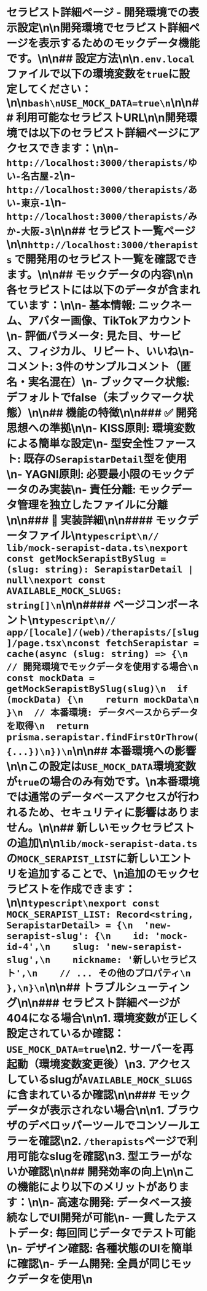 # セラピスト詳細ページ - 開発環境での表示設定\n\n開発環境でセラピスト詳細ページを表示するためのモックデータ機能です。\n\n## 設定方法\n\n`.env.local`ファイルで以下の環境変数を`true`に設定してください：\n\n```bash\nUSE_MOCK_DATA=true\n```\n\n## 利用可能なセラピストURL\n\n開発環境では以下のセラピスト詳細ページにアクセスできます：\n\n- `http://localhost:3000/therapists/ゆい-名古屋-2`\n- `http://localhost:3000/therapists/あい-東京-1`\n- `http://localhost:3000/therapists/みか-大阪-3`\n\n## セラピスト一覧ページ\n\n`http://localhost:3000/therapists` で開発用のセラピスト一覧を確認できます。\n\n## モックデータの内容\n\n各セラピストには以下のデータが含まれています：\n\n- **基本情報**: ニックネーム、アバター画像、TikTokアカウント\n- **評価パラメータ**: 見た目、サービス、フィジカル、リピート、いいね\n- **コメント**: 3件のサンプルコメント（匿名・実名混在）\n- **ブックマーク状態**: デフォルトでfalse（未ブックマーク状態）\n\n## 機能の特徴\n\n### ✅ 開発思想への準拠\n\n- **KISS原則**: 環境変数による簡単な設定\n- **型安全性ファースト**: 既存の`SerapistarDetail`型を使用\n- **YAGNI原則**: 必要最小限のモックデータのみ実装\n- **責任分離**: モックデータ管理を独立したファイルに分離\n\n### 🔧 実装詳細\n\n#### モックデータファイル\n```typescript\n// lib/mock-serapist-data.ts\nexport const getMockSerapistBySlug = (slug: string): SerapistarDetail | null\nexport const AVAILABLE_MOCK_SLUGS: string[]\n```\n\n#### ページコンポーネント\n```typescript\n// app/[locale]/(web)/therapists/[slug]/page.tsx\nconst fetchSerapistar = cache(async (slug: string) => {\n  // 開発環境でモックデータを使用する場合\n  const mockData = getMockSerapistBySlug(slug)\n  if (mockData) {\n    return mockData\n  }\n  // 本番環境: データベースからデータを取得\n  return prisma.serapistar.findFirstOrThrow({...})\n})\n```\n\n## 本番環境への影響\n\nこの設定は`USE_MOCK_DATA`環境変数が`true`の場合のみ有効です。\n本番環境では通常のデータベースアクセスが行われるため、セキュリティに影響はありません。\n\n## 新しいモックセラピストの追加\n\n`lib/mock-serapist-data.ts`の`MOCK_SERAPIST_LIST`に新しいエントリを追加することで、\n追加のモックセラピストを作成できます：\n\n```typescript\nexport const MOCK_SERAPIST_LIST: Record<string, SerapistarDetail> = {\n  'new-serapist-slug': {\n    id: 'mock-id-4',\n    slug: 'new-serapist-slug',\n    nickname: '新しいセラピスト',\n    // ... その他のプロパティ\n  },\n}\n```\n\n## トラブルシューティング\n\n### セラピスト詳細ページが404になる場合\n\n1. 環境変数が正しく設定されているか確認：`USE_MOCK_DATA=true`\n2. サーバーを再起動（環境変数変更後）\n3. アクセスしているslugが`AVAILABLE_MOCK_SLUGS`に含まれているか確認\n\n### モックデータが表示されない場合\n\n1. ブラウザのデベロッパーツールでコンソールエラーを確認\n2. `/therapists`ページで利用可能なslugを確認\n3. 型エラーがないか確認\n\n## 開発効率の向上\n\nこの機能により以下のメリットがあります：\n\n- **高速な開発**: データベース接続なしでUI開発が可能\n- **一貫したテストデータ**: 毎回同じデータでテスト可能\n- **デザイン確認**: 各種状態のUIを簡単に確認\n- **チーム開発**: 全員が同じモックデータを使用\n